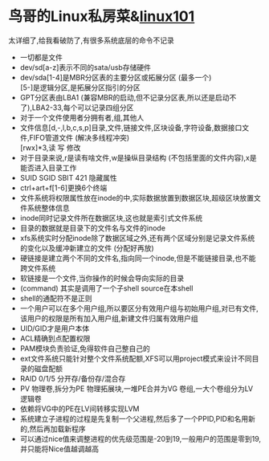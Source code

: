 # 鸟哥的Linux私房菜&[linux101](https://101.lug.ustc.edu.cn/)
 太详细了,给我看破防了,有很多系统底层的命令不记录

- 一切都是文件
- dev/sd[a-z]表示不同的sata/usb存储硬件
- dev/sda[1-4]是MBR分区表的主要分区或拓展分区 (最多一个)  
[5-]是逻辑分区,是拓展分区指引的分区
- GPT分区表由LBA1 (兼容MBR的启动,但不记录分区表,所以还是启动不了),LBA2-33,每个可以记录四组分区
- 对于一个文件使用者分拥有者,组,其他人
- 文件信息[d,-,l,b,c,s,p]目录,文件,链接文件,区块设备,字符设备,数据接口文件,FIFO管道文件 (解决多线程冲突)  
[rwx]*3,读 写 修改
- 对于目录来说,r是读有啥文件,w是操纵目录结构 (不包括里面的文件内容),x是能否进入目录工作 
- SUID SGID SBIT 421 隐藏属性
- ctrl+art+f[1-6]更换6个终端
- 文件系统将权限属性放在inode的中,实际数据放置到数据区块,超级区块放置文件系统整体信息
- inode同时记录文件所在数据区块,这也就是索引式文件系统
- 目录的数据就是目录下的文件名与文件的inode
- xfs系统实时分配inode除了数据区域之外,还有两个区域分别是记录文件系统的变化以及缓冲新建立的文件 (分配好再放)
- 硬链接是建立两个不同的文件名,指向同一个inode,但是不能链接目录,也不能跨文件系统
- 软链接是一个文件,当你操作的时候会导向实际的目录
- (command) 其实是调用了一个子shell source在本shell
- shell的通配符不是正则
- 一个用户可以在多个用户组,所以要区分有效用户组与初始用户组,对已有文件,该用户的权限是所有加入用户组,新建文件归属有效用户组
- UID/GID才是用户本体
- ACL精确到点配置权限
- PAM模块负责验证,免得软件自己整自己的
- ext文件系统只能针对整个文件系统配额,XFS可以用project模式来设计不同目录的磁盘配额
- RAID 0/1/5 分开存/备份存/混合存
- PV 物理卷,拆分为PE 物理拓展块,一堆PE合并为VG 卷组,一大个卷组分为LV 逻辑卷
- 依赖将VG中的PE在LV间转移实现LVM
- 系统建立子进程的过程是先复制一个父进程,然后多了一个PPID,PID和名用新的,然后再加载新程序
- 可以通过nice值来调整进程的优先级范围是-20到19,一般用户的范围是零到19,并只能将Nice值越调越高




